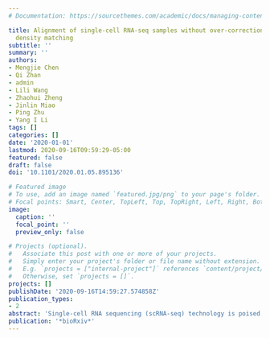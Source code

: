```yaml
---
# Documentation: https://sourcethemes.com/academic/docs/managing-content/

title: Alignment of single-cell RNA-seq samples without over-correction using kernel
  density matching
subtitle: ''
summary: ''
authors:
- Mengjie Chen
- Qi Zhan
- admin
- Lili Wang
- Zhaohui Zheng
- Jinlin Miao
- Ping Zhu
- Yang I Li
tags: []
categories: []
date: '2020-01-01'
lastmod: 2020-09-16T09:59:29-05:00
featured: false
draft: false
doi: '10.1101/2020.01.05.895136'

# Featured image
# To use, add an image named `featured.jpg/png` to your page's folder.
# Focal points: Smart, Center, TopLeft, Top, TopRight, Left, Right, BottomLeft, Bottom, BottomRight.
image:
  caption: ''
  focal_point: ''
  preview_only: false

# Projects (optional).
#   Associate this post with one or more of your projects.
#   Simply enter your project's folder or file name without extension.
#   E.g. `projects = ["internal-project"]` references `content/project/deep-learning/index.md`.
#   Otherwise, set `projects = []`.
projects: []
publishDate: '2020-09-16T14:59:27.574858Z'
publication_types:
- 2
abstract: 'Single-cell RNA sequencing (scRNA-seq) technology is poised to replace bulk cell RNA sequencing for most biological and medical applications as it allows users to measure gene expression levels in a cell-type-specific manner. However, data produced by scRNA-seq often exhibit batch effects that can be specific to a cell-type, to a sample, or to an experiment, which prevent integration or comparisons across multiple experiments. Here, we present Dmatch, a method that leverages an external expression atlas of human primary cells and kernel density matching to align multiple scRNA-seq experiments for downstream biological analysis. Dmatch facilitates alignment of scRNA-seq datasets with cell-types that may overlap only partially, and thus allows integration of multiple distinct scRNA-seq experiments to extract biological insights. In simulation, Dmatch compares favorably to other alignment methods, both in terms of reducing sample-specific clustering, and in terms of avoiding over-correction. When applied to scRNA-seq data collected from clinical samples in a healthy individual and five autoimmune disease patients, Dmatch enabled cell-type-specific differential gene expression comparisons across biopsy sites and disease conditions, and uncovered a shared population of pro-inflammatory monocytes across biopsy sites in RA patients. We further show that Dmatch increases the number of eQTLs mapped from population scRNA-seq data. Dmatch is fast, scalable, and improves the utility of scRNA-seq for several important applications. Dmatch is freely available online (https://qzhan321.github.io/dmatch/).'
publication: '*bioRxiv*'
---
```


<script type='text/javascript' src='https://d1bxh8uas1mnw7.cloudfront.net/assets/embed.js'></script>
<div class='altmetric-embed' data-badge-type='medium-donut' data-badge-details='right' data-doi='10.1101/2020.01.05.895136'></div>
